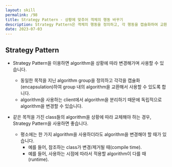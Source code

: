 ```yaml
---
layout: skill
permalink: /98
title: Strategy Pattern - 상황에 맞추어 객체의 행동 바꾸기
description: Strategy Pattern은 객체의 행동을 정의하고, 각 행동을 캡슐화하여 교환할 수 있도록 만듭니다.
date: 2023-07-03
---
```



## Strategy Pattern

- Strategy Pattern을 이용하면 algorithm을 상황에 따라 변경해가며 사용할 수 있습니다.
    - 동일한 목적을 지닌 algorithm group을 정의하고 각각을 캡슐화(encapsulation)하여 group 내의 algorithm을 교환해서 사용할 수 있도록 합니다.
    - algorithm을 사용하는 client에서 algorithm을 분리하기 때문에 독립적으로 algorithm을 변경할 수 있습니다.

- 같은 목적을 가진 class들의 algorithm을 상황에 따라 교체해야 하는 경우, Strategy Pattern을 사용하면 좋습니다.
    - 평소에는 한 가지 algorithm을 사용하더라도 algorithm을 변경해야 할 때가 있습니다.
        - 예를 들어, 참조하는 class가 변경/제거될 때(compile time).
        - 예를 들어, 사용하는 시점에 따라서 적용할 algorithm이 다를 때(runtime).


